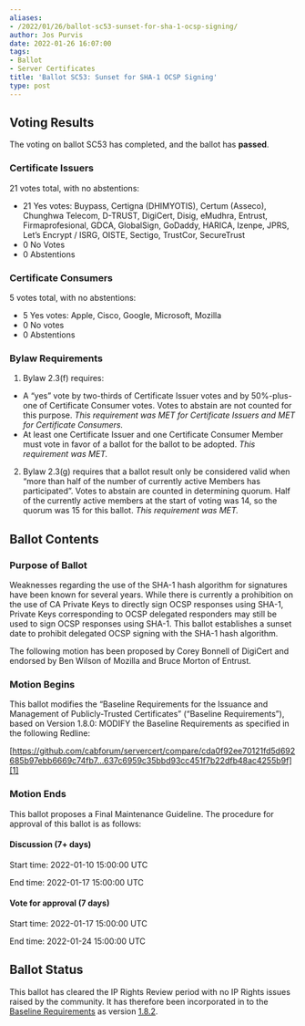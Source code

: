 ```yaml
---
aliases:
- /2022/01/26/ballot-sc53-sunset-for-sha-1-ocsp-signing/
author: Jos Purvis
date: 2022-01-26 16:07:00
tags:
- Ballot
- Server Certificates
title: 'Ballot SC53: Sunset for SHA-1 OCSP Signing'
type: post
---
```


## Voting Results

The voting on ballot SC53 has completed, and the ballot has **passed**.

### Certificate Issuers

21 votes total, with no abstentions:

- 21 Yes votes: Buypass, Certigna (DHIMYOTIS), Certum (Asseco), Chunghwa Telecom, D-TRUST, DigiCert, Disig, eMudhra, Entrust, Firmaprofesional, GDCA, GlobalSign, GoDaddy, HARICA, Izenpe, JPRS, Let’s Encrypt / ISRG, OISTE, Sectigo, TrustCor, SecureTrust
- 0 No Votes
- 0 Abstentions

### Certificate Consumers

5 votes total, with no abstentions:

- 5 Yes votes: Apple, Cisco, Google, Microsoft, Mozilla
- 0 No votes
- 0 Abstentions

### Bylaw Requirements

1. Bylaw 2.3(f) requires:

- A “yes” vote by two-thirds of Certificate Issuer votes and by 50%-plus-one of Certificate Consumer votes. Votes to abstain are not counted for this purpose.
  _This requirement was MET for Certificate Issuers and MET for Certificate Consumers._
- At least one Certificate Issuer and one Certificate Consumer Member must vote in favor of a ballot for the ballot to be adopted.
  _This requirement was MET._

2. Bylaw 2.3(g) requires that a ballot result only be considered valid when “more than half of the number of currently active Members has participated”. Votes to abstain are counted in determining quorum. Half of the currently active members at the start of voting was 14, so the quorum was 15 for this ballot.
   _This requirement was MET._

## Ballot Contents

### Purpose of Ballot

Weaknesses regarding the use of the SHA-1 hash algorithm for signatures have been known for several years. While there is currently a prohibition on the use of CA Private Keys to directly sign OCSP responses using SHA-1, Private Keys corresponding to OCSP delegated responders may still be used to sign OCSP responses using SHA-1. This ballot establishes a sunset date to prohibit delegated OCSP signing with the SHA-1 hash algorithm.

The following motion has been proposed by Corey Bonnell of DigiCert and endorsed by Ben Wilson of Mozilla and Bruce Morton of Entrust.

### Motion Begins

This ballot modifies the “Baseline Requirements for the Issuance and Management of Publicly-Trusted Certificates” (“Baseline Requirements”), based on Version 1.8.0:
MODIFY the Baseline Requirements as specified in the following Redline:

[https://github.com/cabforum/servercert/compare/cda0f92ee70121fd5d692685b97ebb6669c74fb7…637c6959c35bbd93cc451f7b22dfb48ac4255b9f][1]

### Motion Ends

This ballot proposes a Final Maintenance Guideline. The procedure for approval of this ballot is as follows:

#### Discussion (7+ days)

Start time: 2022-01-10 15:00:00 UTC

End time: 2022-01-17 15:00:00 UTC

#### Vote for approval (7 days)

Start time: 2022-01-17 15:00:00 UTC

End time: 2022-01-24 15:00:00 UTC

## Ballot Status

This ballot has cleared the IP Rights Review period with no IP Rights issues raised by the community. It has therefore been incorporated in to the [Baseline Requirements][2] as version [1.8.2][3].

[1]: https://github.com/cabforum/servercert/compare/cda0f92ee70121fd5d692685b97ebb6669c74fb7...637c6959c35bbd93cc451f7b22dfb48ac4255b9f
[2]: /working-groups/server/baseline-requirements/documents/
[3]: /uploads/CA-Browser-Forum-BR-1.8.2.pdf